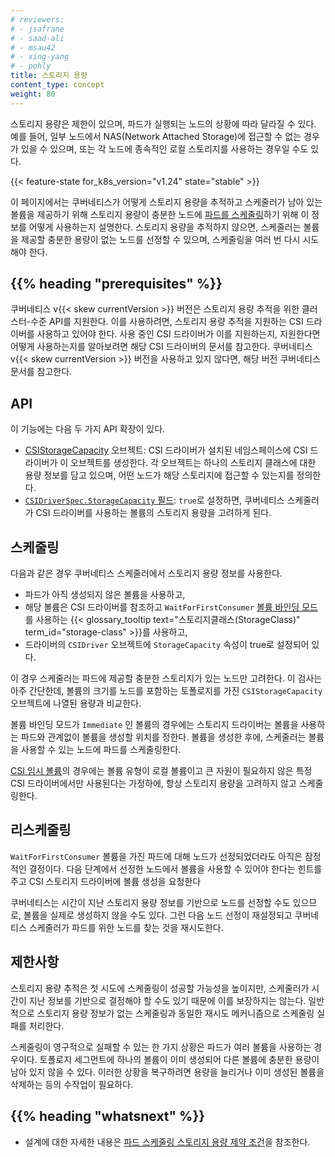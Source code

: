 ```yaml
---
# reviewers:
# - jsafrane
# - saad-ali
# - msau42
# - xing-yang
# - pohly
title: 스토리지 용량
content_type: concept
weight: 80
---
```


<!-- overview -->

스토리지 용량은 제한이 있으며, 파드가 실행되는 노드의 상황에 따라 달라질 수 있다.
예를 들어, 일부 노드에서 NAS(Network Attached Storage)에 접근할 수 없는 경우가 있을 수 있으며,
또는 각 노드에 종속적인 로컬 스토리지를 사용하는 경우일 수도 있다.

{{< feature-state for_k8s_version="v1.24" state="stable" >}}

이 페이지에서는 쿠버네티스가 어떻게 스토리지 용량을 추적하고
스케줄러가 남아 있는 볼륨을 제공하기 위해 스토리지 용량이 충분한 노드에
[파드를 스케줄링](/ko/docs/concepts/scheduling-eviction/)하기 위해 이 정보를 어떻게 사용하는지 설명한다.
스토리지 용량을 추적하지 않으면, 스케줄러는
볼륨을 제공할 충분한 용량이 없는 노드를 선정할 수 있으며,
스케줄링을 여러 번 다시 시도해야 한다.

## {{% heading "prerequisites" %}}

쿠버네티스 v{{< skew currentVersion >}} 버전은 스토리지 용량 추적을 위한 클러스터-수준 API를 지원한다. 
이를 사용하려면, 스토리지 용량 추적을 지원하는 CSI 드라이버를 사용하고 있어야 한다. 
사용 중인 CSI 드라이버가 이를 지원하는지, 지원한다면 어떻게 사용하는지를 알아보려면 
해당 CSI 드라이버의 문서를 참고한다. 
쿠버네티스 v{{< skew currentVersion >}} 버전을 사용하고 있지 않다면, 
해당 버전 쿠버네티스 문서를 참고한다.

<!-- body -->

## API

 이 기능에는 다음 두 가지 API 확장이 있다.
- [CSIStorageCapacity](/docs/reference/kubernetes-api/config-and-storage-resources/csi-storage-capacity-v1/) 오브젝트:
  CSI 드라이버가 설치된 네임스페이스에
  CSI 드라이버가 이 오브젝트를 생성한다. 각 오브젝트는
  하나의 스토리지 클래스에 대한 용량 정보를 담고 있으며,
  어떤 노드가 해당 스토리지에 접근할 수 있는지를 정의한다.
- [`CSIDriverSpec.StorageCapacity` 필드](/docs/reference/kubernetes-api/config-and-storage-resources/csi-driver-v1/#CSIDriverSpec):
  `true`로 설정하면, 쿠버네티스 스케줄러가
  CSI 드라이버를 사용하는 볼륨의 스토리지 용량을 고려하게 된다.

## 스케줄링

다음과 같은 경우 쿠버네티스 스케줄러에서 스토리지 용량 정보를 사용한다.
- 파드가 아직 생성되지 않은 볼륨을 사용하고,
- 해당 볼륨은 CSI 드라이버를 참조하고
  `WaitForFirstConsumer`
  [볼륨 바인딩 모드](/ko/docs/concepts/storage/storage-classes/#볼륨-바인딩-모드)를 사용하는
  {{< glossary_tooltip text="스토리지클래스(StorageClass)" term_id="storage-class" >}}를 사용하고,
- 드라이버의 `CSIDriver` 오브젝트에 `StorageCapacity` 속성이
  true로 설정되어 있다.

이 경우 스케줄러는 파드에 제공할
충분한 스토리지가 있는 노드만 고려한다.
이 검사는 아주 간단한데,
볼륨의 크기를 노드를 포함하는 토폴로지를 가진 `CSIStorageCapacity` 오브젝트에
나열된 용량과 비교한다.

볼륨 바인딩 모드가 `Immediate` 인 볼륨의 경우에는 스토리지 드라이버는
볼륨을 사용하는 파드와 관계없이 볼륨을 생성할 위치를 정한다.
볼륨을 생성한 후에, 스케줄러는
볼륨을 사용할 수 있는 노드에 파드를 스케줄링한다.

[CSI 임시 볼륨](/ko/docs/concepts/storage/ephemeral-volumes/#csi-ephemeral-volumes)의 경우에는
볼륨 유형이 로컬 볼륨이고
큰 자원이 필요하지 않은 특정 CSI 드라이버에서만 사용된다는 가정하에,
항상 스토리지 용량을 고려하지 않고
스케줄링한다.

## 리스케줄링

`WaitForFirstConsumer` 볼륨을 가진 파드에 대해
노드가 선정되었더라도 아직은 잠정적인 결정이다. 다음 단계에서
선정한 노드에서 볼륨을 사용할 수 있어야 한다는 힌트를 주고
CSI 스토리지 드라이버에 볼륨 생성을 요청한다

쿠버네티스는 시간이 지난 스토리지 용량 정보를 기반으로
노드를 선정할 수도 있으므로, 볼륨을 실제로 생성하지 않을 수도 있다.
그런 다음 노드 선정이 재설정되고 쿠버네티스 스케줄러가
파드를 위한 노드를 찾는 것을 재시도한다.

## 제한사항

스토리지 용량 추적은 첫 시도에 스케줄링이 성공할 가능성을 높이지만,
스케줄러가 시간이 지난 정보를 기반으로
결정해야 할 수도 있기 때문에 이를 보장하지는 않는다.
일반적으로 스토리지 용량 정보가 없는 스케줄링과
동일한 재시도 메커니즘으로 스케줄링 실패를 처리한다.

스케줄링이 영구적으로 실패할 수 있는 한 가지 상황은
파드가 여러 볼륨을 사용하는 경우이다.
토폴로지 세그먼트에 하나의 볼륨이 이미 생성되어
다른 볼륨에 충분한 용량이 남아 있지 않을 수 있다.
이러한 상황을 복구하려면
용량을 늘리거나 이미 생성된 볼륨을 삭제하는 등의 수작업이 필요하다.

## {{% heading "whatsnext" %}}

- 설계에 대한 자세한 내용은
 [파드 스케줄링 스토리지 용량 제약 조건](https://github.com/kubernetes/enhancements/blob/master/keps/sig-storage/1472-storage-capacity-tracking/README.md)을 참조한다.
